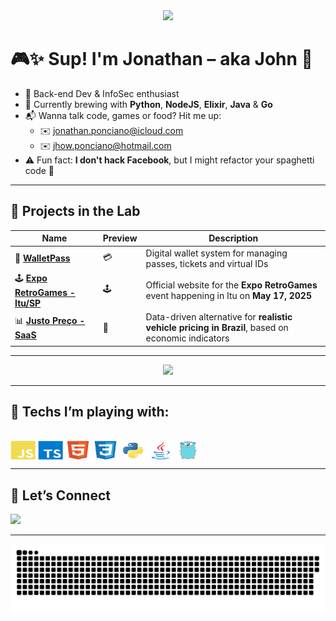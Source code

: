<div align="center">
  <img src="https://c.tenor.com/4ryx66tWEhcAAAAd/pixel-study.gif"/>
</div>

# 🎮✨ Sup! I'm Jonathan – aka John 👋

- 🔐 Back-end Dev & InfoSec enthusiast
- 🧪 Currently brewing with **Python**, **NodeJS**, **Elixir**, **Java** & **Go**
- 📬 Wanna talk code, games or food? Hit me up:
  - ✉️ jonathan.ponciano@icloud.com
  - ✉️ jhow.ponciano@hotmail.com
- ⚠️ Fun fact: **I don't hack Facebook**, but I might refactor your spaghetti code 🍝

---

## 🚀 Projects in the Lab

| Name | Preview | Description |
|------|---------|-------------|
| 🪪 [**WalletPass**](https://walletpass.xunseen.site/) | 💳 | Digital wallet system for managing passes, tickets and virtual IDs |
| 🕹️ [**Expo RetroGames - Itu/SP**](https://expo-retrogames-itu.vercel.app/) | 🕹️ | Official website for the **Expo RetroGames** event happening in Itu on **May 17, 2025** |
| 📊 [**Justo Preço - SaaS**](https://justo-preco-saas.vercel.app/) | 🚗 | Data-driven alternative for **realistic vehicle pricing in Brazil**, based on economic indicators |

---

<div align="center">
  <a href="https://github.com/JohnPonciano">
    <img src="https://github-readme-stats.vercel.app/api?username=JohnPonciano&show_icons=true&theme=tokyonight" />
  </a>
</div>

---

## 🧠 Techs I’m playing with:

<div style="display: inline_block"><br>
  <img align="center" alt="JOHN-Js" height="30" width="40" src="https://raw.githubusercontent.com/devicons/devicon/master/icons/javascript/javascript-plain.svg">
  <img align="center" alt="JOHN-Ts" height="30" width="40" src="https://raw.githubusercontent.com/devicons/devicon/master/icons/typescript/typescript-plain.svg">
  <img align="center" alt="JOHN-HTML" height="30" width="40" src="https://raw.githubusercontent.com/devicons/devicon/master/icons/html5/html5-original.svg">
  <img align="center" alt="JOHN-CSS" height="30" width="40" src="https://raw.githubusercontent.com/devicons/devicon/master/icons/css3/css3-original.svg">
  <img align="center" alt="JOHN-Python" height="30" width="40" src="https://raw.githubusercontent.com/devicons/devicon/master/icons/python/python-original.svg">
  <img align="center" alt="JOHN-Java" height="30" width="40" src="https://raw.githubusercontent.com/devicons/devicon/master/icons/java/java-original.svg">
  <img align="center" alt="JOHN-Go" height="30" width="40" src="https://raw.githubusercontent.com/devicons/devicon/master/icons/go/go-original.svg">
</div>

---

## 🔗 Let’s Connect

<div>
    <a href="https://www.linkedin.com/in/jonathan-ponciano-silva/" target="_blank">
      <img src="https://img.shields.io/badge/-LinkedIn-%230077B5?style=for-the-badge&logo=linkedin&logoColor=white" target="_blank">
    </a>
</div>

---

<div align="center">
  <img src="https://raw.githubusercontent.com/JohnPonciano/JohnPonciano/output/github-contribution-grid-snake.svg" />
</div>
